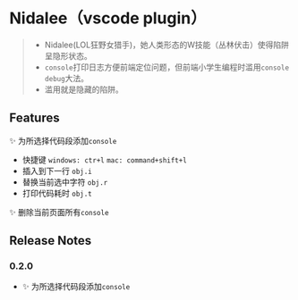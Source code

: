# Nidalee（vscode plugin）

> - Nidalee(LOL狂野女猎手)，她人类形态的W技能（丛林伏击）使得陷阱呈隐形状态。
> - `console`打印日志方便前端定位问题，但前端小学生编程时滥用`console debug`大法。
> - 滥用就是隐藏的陷阱。

## Features

✨ 为所选择代码段添加`console`

- 快捷键 `windows: ctr+l` `mac: command+shift+l`
- 插入到下一行 `obj.i`
- 替换当前选中字符 `obj.r`
- 打印代码耗时 `obj.t`

✨ 删除当前页面所有`console`

## Release Notes

### 0.2.0

- ✨  为所选择代码段添加`console`
